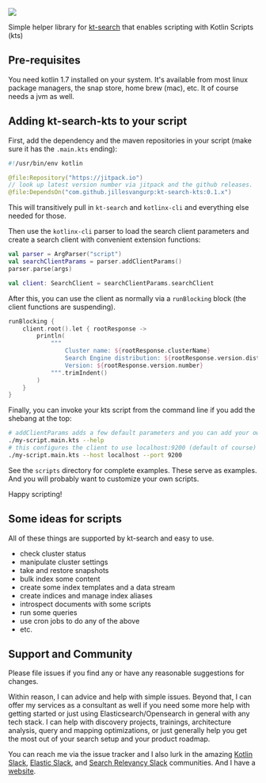 [![](https://jitpack.io/v/jillesvangurp/kt-search-kts.svg)](https://jitpack.io/#jillesvangurp/kt-search-kts)

Simple helper library for [kt-search](https://github.com/jillesvangurp/kt-search) that enables 
scripting with Kotlin Scripts (kts)

## Pre-requisites

You need kotlin 1.7 installed on your system. It's available from most linux package managers, the snap store, home brew (mac), etc. It of course needs a jvm as well. 

## Adding kt-search-kts to your script

First, add the dependency and the maven repositories in your script (make sure it has the `.main.kts` ending):

```kotlin
#!/usr/bin/env kotlin

@file:Repository("https://jitpack.io")
// look up latest version number via jitpack and the github releases.
@file:DependsOn("com.github.jillesvangurp:kt-search-kts:0.1.x")
```

This will transitively pull in `kt-search` and `kotlinx-cli` and everything else needed for those.

Then use the `kotlinx-cli` parser to load the search client parameters and create a 
search client with convenient extension functions:

```kotlin
val parser = ArgParser("script")
val searchClientParams = parser.addClientParams()
parser.parse(args)

val client: SearchClient = searchClientParams.searchClient
```

After this, you can use the client as normally via a `runBlocking` block (the client functions are suspending).

```kotlin
runBlocking {
    client.root().let { rootResponse ->
        println(
            """
                Cluster name: ${rootResponse.clusterName}
                Search Engine distribution: ${rootResponse.version.distribution}
                Version: ${rootResponse.version.number}
            """.trimIndent()
        )
    }
}
```

Finally, you can invoke your kts script from the command line if you add the shebang at the top:

```bash
# addClientParams adds a few default parameters and you can add your own as well
./my-script.main.kts --help
# this configures the client to use localhost:9200 (default of course)
./my-script.main.kts --host localhost --port 9200
```

See the `scripts` directory for complete examples. These serve as examples. And you will probably want to customize your own scripts.

Happy scripting!

## Some ideas for scripts

All of these things are supported by kt-search and easy to use.

- check cluster status
- manipulate cluster settings
- take and restore snapshots
- bulk index some content
- create some index templates and a data stream
- create indices and manage index aliases
- introspect documents with some scripts
- run some queries
- use cron jobs to do any of the above
- etc. 

## Support and Community

Please file issues if you find any or have any reasonable suggestions for changes. 

Within reason, I can advice and help with simple issues. Beyond that, I can offer my services as a consultant as well if you need some more help with getting started or just using Elasticsearch/Opensearch in general with any tech stack. I can help with discovery projects, trainings, architecture analysis, query and mapping optimizations, or just generally help you get the most out of your search setup and your product roadmap.

You can reach me via the issue tracker and I also lurk in the amazing [Kotlin Slack](https://kotlinlang.org/community/), [Elastic Slack](https://www.elastic.co/blog/join-our-elastic-stack-workspace-on-slack), and [Search Relevancy Slack](https://opensourceconnections.com/blog/2021/07/06/building-the-search-community-with-relevance-slack/) communities. And I have a [website](https://www.jillesvangurp.com).